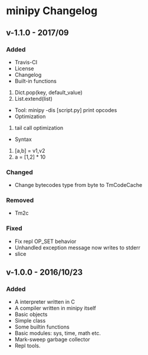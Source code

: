 # minipy Changelog

## v-1.1.0 - 2017/09

### Added
- Travis-CI
- License
- Changelog
- Built-in functions
 1. Dict.pop(key, default_value)
 2. List.extend(list)
- Tool: minipy -dis [script.py] print opcodes
- Optimization
 1. tail call optimization
- Syntax
 1. [a,b] = v1,v2
 2. a = [1,2] * 10

### Changed
- Change bytecodes type from byte to TmCodeCache

### Removed
- Tm2c

### Fixed
- Fix repl OP_SET behavior
- Unhandled exception message now writes to stderr
- slice

## v-1.0.0 - 2016/10/23

### Added
- A interpreter written in C
- A compiler written in minipy itself
- Basic objects
- Simple class
- Some builtin functions
- Basic modules: sys, time, math etc.
- Mark-sweep garbage collector
- Repl tools.
